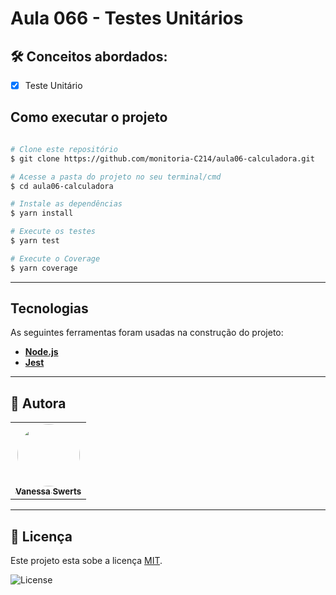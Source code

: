 # Aula 066 - Testes Unitários   


## 🛠 Conceitos abordados:

 - [x] Teste Unitário

## Como executar o projeto

```bash

# Clone este repositório
$ git clone https://github.com/monitoria-C214/aula06-calculadora.git

# Acesse a pasta do projeto no seu terminal/cmd
$ cd aula06-calculadora

# Instale as dependências
$ yarn install

# Execute os testes
$ yarn test

# Execute o Coverage
$ yarn coverage
```
---

## Tecnologias

As seguintes ferramentas foram usadas na construção do projeto:

-   **[Node.js](https://nodejs.org/en/)**
-   **[Jest](https://jestjs.io/pt-BR/)**

---

## 🦸 Autora

<table>
  <tr>   
    <td align="center"><a href="https://github.com/vanessaSwerts/"><img style="border-radius: 50%;" src="https://avatars2.githubusercontent.com/u/57146734?v=4" width="100px;" alt=""/><br /><sub><b>Vanessa Swerts</b></sub></a></td>  
  </tr>
</table>

---

## 📝 Licença

Este projeto esta sobe a licença [MIT](./LICENSE).

   <img alt="License" src="https://img.shields.io/badge/license-MIT-brightgreen">  

